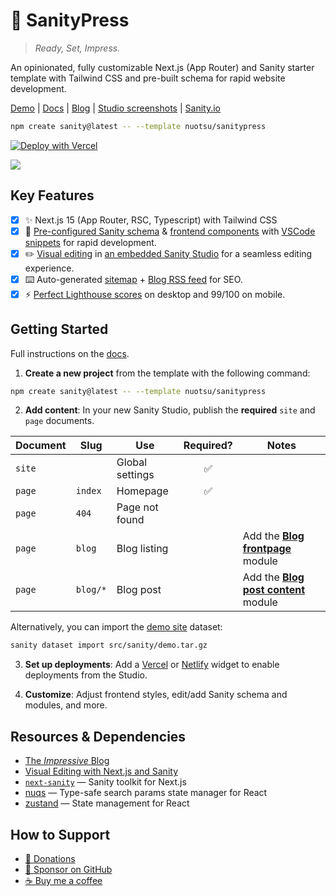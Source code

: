 # 🖤 SanityPress

> _Ready, Set, Impress._

An opinionated, fully customizable Next.js (App Router) and Sanity starter template with Tailwind CSS and pre-built schema for rapid website development.

[Demo](https://sanitypress.dev) | [Docs](https://sanitypress.dev/docs) | [Blog](https://sanitypress.dev/blog) | [Studio screenshots](https://sanitypress.dev/studio-screenshots) | [Sanity.io](https://www.sanity.io/templates/sanitypress)

```sh
npm create sanity@latest -- --template nuotsu/sanitypress
```

[![Deploy with Vercel](https://vercel.com/button)](https://vercel.com/new/clone?repository-url=https%3A%2F%2Fgithub.com%2Fnuotsu%2Fsanitypress&env=NEXT_PUBLIC_BASE_URL,NEXT_PUBLIC_SANITY_PROJECT_ID,NEXT_PUBLIC_SANITY_DATASET,SANITY_API_READ_TOKEN&envDescription=Values%20needed%20to%20connect%20a%20Sanity%20CMS&envLink=https%3A%2F%2Fsanitypress.dev%2Fdocs%2Fgetting-started&demo-title=SanityPress&demo-description=Official%20website%20and%20blog%20for%20SanityPress%2C%20built%20with%20SanityPress&demo-url=https%3A%2F%2Fsanitypress.dev&demo-image=https%3A%2F%2Fcdn.sanity.io%2Fimages%2Felyfelq1%2Fproduction%2F7fb61a2b110f509582f0f43cb1e397f8fa9e5c07-2814x1798.png%3Fw%3D1600)

![](https://cdn.sanity.io/images/elyfelq1/production/61657e3b9cd03b3c7333221c153f8640ac6f13e0-1934x1209.png)

## Key Features

- [x] ✨ Next.js 15 (App Router, RSC, Typescript) with Tailwind CSS
- [x] 📕 [Pre-configured Sanity schema](/src/sanity/schemaTypes/index.ts) & [frontend components](/src/ui/) with [VSCode snippets](/.vscode/sanitypress.code-snippets) for rapid development.
- [x] ✏️ [Visual editing](https://sanitypress.dev/blog/visual-editing) in [an embedded Sanity Studio](https://sanitypress.dev/blog/why-you-should-embed-your-studio) for a seamless editing experience.
- [x] ⌨️ Auto-generated [sitemap](https://sanitypress.dev/sitemap.xml) + [Blog RSS feed](https://sanitypress.dev/blog/rss.xml) for SEO.
- [x] ⚡ [Perfect Lighthouse scores](https://sanitypress.dev/blog/how-fast-is-sanitypress) on desktop and 99/100 on mobile.

## Getting Started

Full instructions on the [docs](https://sanitypress.dev/docs).

1. **Create a new project** from the template with the following command:

```sh
npm create sanity@latest -- --template nuotsu/sanitypress
```

2. **Add content**: In your new Sanity Studio, publish the **required** `site` and `page` documents.

| Document | Slug     | Use             | Required? | Notes                                                                                          |
| -------- | -------- | --------------- | :-------: | ---------------------------------------------------------------------------------------------- |
| `site`   |          | Global settings |    ✅     |                                                                                                |
| `page`   | `index`  | Homepage        |    ✅     |                                                                                                |
| `page`   | `404`    | Page not found  |           |                                                                                                |
| `page`   | `blog`   | Blog listing    |           | Add the [**Blog frontpage**](https://sanitypress.dev/docs/modules/blog-frontpage) module       |
| `page`   | `blog/*` | Blog post       |           | Add the [**Blog post content**](https://sanitypress.dev/docs/modules/blog-post-content) module |

Alternatively, you can import the [demo site](https://demo.sanitypress.dev) dataset:

```sh
sanity dataset import src/sanity/demo.tar.gz
```

3. **Set up deployments**: Add a [Vercel](https://www.sanity.io/plugins/vercel-dashboard-widget) or [Netlify](https://www.sanity.io/plugins/sanity-plugin-dashboard-widget-netlify) widget to enable deployments from the Studio.

4. **Customize**: Adjust frontend styles, edit/add Sanity schema and modules, and more.

## Resources & Dependencies

- [The _Impressive_ Blog](https://sanitypress.dev/blog)
- [Visual Editing with Next.js and Sanity](https://www.sanity.io/guides/nextjs-app-router-live-preview)
- [`next-sanity`](https://www.sanity.io/plugins/next-sanity) — Sanity toolkit for Next.js
- [nuqs](https://nuqs.47ng.com/) — Type-safe search params state manager for React
- [zustand](https://github.com/pmndrs/zustand) — State management for React

## How to Support

- [🧡 Donations](https://sanitypress.dev/how-to-support)
- [🩷 Sponsor on GitHub](https://github.com/sponsors/nuotsu)
- [☕ Buy me a coffee](https://buymeacoffee.com/nuotsu)
